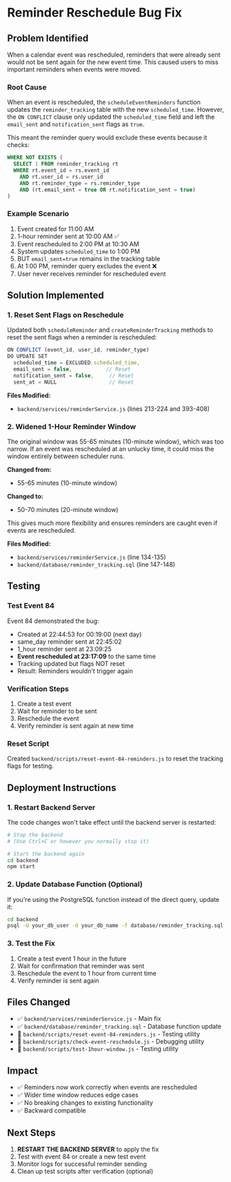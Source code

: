 # Reminder Reschedule Bug Fix

## Problem Identified

When a calendar event was rescheduled, reminders that were already sent would not be sent again for the new event time. This caused users to miss important reminders when events were moved.

### Root Cause

When an event is rescheduled, the `scheduleEventReminders` function updates the `reminder_tracking` table with the new `scheduled_time`. However, the `ON CONFLICT` clause only updated the `scheduled_time` field and left the `email_sent` and `notification_sent` flags as `true`.

This meant the reminder query would exclude these events because it checks:
```sql
WHERE NOT EXISTS (
  SELECT 1 FROM reminder_tracking rt 
  WHERE rt.event_id = rs.event_id 
    AND rt.user_id = rs.user_id 
    AND rt.reminder_type = rs.reminder_type
    AND (rt.email_sent = true OR rt.notification_sent = true)
)
```

### Example Scenario

1. Event created for 11:00 AM
2. 1-hour reminder sent at 10:00 AM ✅
3. Event rescheduled to 2:00 PM at 10:30 AM
4. System updates `scheduled_time` to 1:00 PM
5. BUT `email_sent=true` remains in the tracking table
6. At 1:00 PM, reminder query excludes the event ❌
7. User never receives reminder for rescheduled event

## Solution Implemented

### 1. Reset Sent Flags on Reschedule

Updated both `scheduleReminder` and `createReminderTracking` methods to reset the sent flags when a reminder is rescheduled:

```javascript
ON CONFLICT (event_id, user_id, reminder_type) 
DO UPDATE SET 
  scheduled_time = EXCLUDED.scheduled_time,
  email_sent = false,           // Reset
  notification_sent = false,     // Reset
  sent_at = NULL                 // Reset
```

**Files Modified:**
- `backend/services/reminderService.js` (lines 213-224 and 393-408)

### 2. Widened 1-Hour Reminder Window

The original window was 55-65 minutes (10-minute window), which was too narrow. If an event was rescheduled at an unlucky time, it could miss the window entirely between scheduler runs.

**Changed from:**
- 55-65 minutes (10-minute window)

**Changed to:**
- 50-70 minutes (20-minute window)

This gives much more flexibility and ensures reminders are caught even if events are rescheduled.

**Files Modified:**
- `backend/services/reminderService.js` (line 134-135)
- `backend/database/reminder_tracking.sql` (line 147-148)

## Testing

### Test Event 84

Event 84 demonstrated the bug:
- Created at 22:44:53 for 00:19:00 (next day)
- same_day reminder sent at 22:45:02
- 1_hour reminder sent at 23:09:25
- **Event rescheduled at 23:17:09** to the same time
- Tracking updated but flags NOT reset
- Result: Reminders wouldn't trigger again

### Verification Steps

1. Create a test event
2. Wait for reminder to be sent
3. Reschedule the event
4. Verify reminder is sent again at new time

### Reset Script

Created `backend/scripts/reset-event-84-reminders.js` to reset the tracking flags for testing.

## Deployment Instructions

### 1. Restart Backend Server

The code changes won't take effect until the backend server is restarted:

```bash
# Stop the backend
# (Use Ctrl+C or however you normally stop it)

# Start the backend again
cd backend
npm start
```

### 2. Update Database Function (Optional)

If you're using the PostgreSQL function instead of the direct query, update it:

```bash
cd backend
psql -U your_db_user -d your_db_name -f database/reminder_tracking.sql
```

### 3. Test the Fix

1. Create a test event 1 hour in the future
2. Wait for confirmation that reminder was sent
3. Reschedule the event to 1 hour from current time
4. Verify reminder is sent again

## Files Changed

- ✅ `backend/services/reminderService.js` - Main fix
- ✅ `backend/database/reminder_tracking.sql` - Database function update
- 📝 `backend/scripts/reset-event-84-reminders.js` - Testing utility
- 📝 `backend/scripts/check-event-reschedule.js` - Debugging utility
- 📝 `backend/scripts/test-1hour-window.js` - Testing utility

## Impact

- ✅ Reminders now work correctly when events are rescheduled
- ✅ Wider time window reduces edge cases
- ✅ No breaking changes to existing functionality
- ✅ Backward compatible

## Next Steps

1. **RESTART THE BACKEND SERVER** to apply the fix
2. Test with event 84 or create a new test event
3. Monitor logs for successful reminder sending
4. Clean up test scripts after verification (optional)

